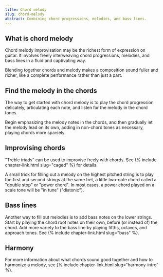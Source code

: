 ```yaml
---
title: Chord melody
slug: chord-melody
abstract: Combining chord progressions, melodies, and bass lines.
---
```


## What is chord melody

Chord melody improvisation may be the richest form of expression on guitar.
It involves freely interweaving chord progressions,
melodies, and bass lines in a fluid and captivating way.

Blending together chords and melody makes a composition sound fuller and richer, 
like a complete performance rather than just a part.

## Find the melody in the chords

The way to get started with chord melody is to play the chord progression delicately,
articulating each note,
and listen for the melody in the chord tones.

Begin emphasizing the melody notes in the chords,
and then gradually let the melody lead on its own,
adding in non-chord tones as necessary,
playing chords more sparsely.

## Improvising chords

"Treble triads" can be used to improvise freely with chords. 
See {% include chapter-link.html slug="caged" %} for details.

A small trick for filling out a melody on the highest pitched string
is to play the first and second strings at the same fret,
a little two-note chord called a "double stop" or "power chord".
In most cases,
a power chord played on a scale tone
will be "in tune" ("diatonic").

## Bass lines 

Another way to fill out melodies 
is to add bass notes on the lower strings.
Start by playing the chord root notes on their own,
before (or instead of) the chord.
Add more variety to the bass line by playing fifths, octaves, and approach tones.
See {% include chapter-link.html slug="bass" %}.

## Harmony

For more information about what chords sound good together
and how to harmonize a melody,
see {% include chapter-link.html slug="harmony-intro" %}. 
